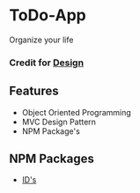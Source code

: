 # ToDo-App
Organize your life

### Credit for [Design](https://dribbble.com/shots/6570568-Todo-List-App)

## Features
- Object Oriented Programming
- MVC Design Pattern
- NPM Package's

## NPM Packages
- [ID's](https://www.npmjs.com/package/uuid)
